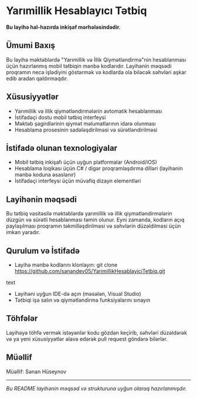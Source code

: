# Yarımillik Hesablayıcı Tətbiq

**Bu layihə hal-hazırda inkişaf mərhələsindədir.**

## Ümumi Baxış
Bu layihə məktəblərdə "Yarımillik və İllik Qiymətləndirmə"nin hesablanması üçün hazırlanmış mobil tətbiqin mənbə kodlarıdır. Layihənin məqsədi proqramın necə işlədiyini göstərmək və kodlarda ola biləcək səhvləri aşkar edib aradan qaldırmaqdır.

## Xüsusiyyətlər
- Yarımillik və illik qiymətləndirmələrin avtomatik hesablanması
- İstifadəçi dostu mobil tətbiq interfeysi
- Məktəb şagirdlərinin qiymət məlumatlarının idarə olunması
- Hesablama prosesinin sadələşdirilməsi və sürətləndirilməsi

## İstifadə olunan texnologiyalar
- Mobil tətbiq inkişafı üçün uyğun platformalar (Android/iOS)
- Hesablama loqikası üçün C# / digər proqramlaşdırma dilləri (layihənin mənbə koduna əsaslanır)
- İstifadəçi interfeysi üçün müvafiq dizayn elementləri

## Layihənin məqsədi
Bu tətbiq vasitəsilə məktəblərdə yarımillik və illik qiymətləndirmələrin düzgün və sürətli hesablanması təmin olunur. Eyni zamanda, kodların açıq paylaşılması proqramın təkmilləşdirilməsi və səhvlərin düzəldilməsi üçün imkan yaradır.

## Qurulum və İstifadə
- Layihə mənbə kodlarını klonlayın:
git clone https://github.com/sanandev05/YarimillikHesablayiciTetbiq.git

text
- Layihəni uyğun IDE-də açın (məsələn, Visual Studio)
- Tətbiqi işə salın və qiymətləndirmə funksiyalarını sınayın

## Töhfələr
Layihəyə töhfə vermək istəyənlər kodu gözdən keçirib, səhvləri düzəldərək və ya yeni xüsusiyyətlər əlavə edərək pull request göndərə bilərlər.

## Müəllif
Müəllif: Sənan Hüseynov

---

*Bu README layihənin məqsəd və strukturuna uyğun olaraq hazırlanmışdır.*
